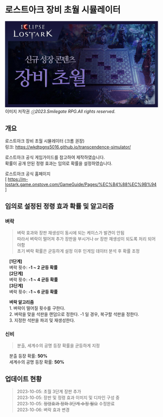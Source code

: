 # 로스트아크 장비 초월 시뮬레이터
!["ⓒSmilegate RPG All rights reserved."](./docs/image/maxresdefault.jpeg)
이미지 저작권 _ⓒ2023.Smilegate RPG.All rights reserved._
## 개요
로스트아크 장비 초월 시뮬레이터 (크롬 권장) </br>
링크: https://wkdtpgns5016.github.io/transcendence-simulator/ </br>

로스트아크 공식 게임가이드를 참고하여 제작하였습니다. </br>
확률이 공개 안된 정령 효과는 임의로 확률을 설정하였습니다. </br>

로스트아크 공식 홈페이지</br>
[ https://m-lostark.game.onstove.com/GameGuide/Pages/%EC%B4%88%EC%9B%94 ] </br>


## 임의로 설정된 정령 효과 확률 및 알고리즘
### 벼락
> 벼락 효과와 장판 재생성이 동시에 되는 케이스가 발견이 안됨 </br>
> 따라서 벼락이 떨어져 추가 장판을 부시거나 or 장판 재생성이 되도록 처리 되어야함 </br>
> 초기 벼락 확률은 균등하게 설정 이후 인게임 데이터 분석 후 확률 조정 </br>

&emsp;**[1단계]**</br> 
&emsp;벼락 횟수: **-1 ~ 2 균등 확률** <br>
&emsp;**[2단계]** </br>
&emsp;벼락 횟수: **-1 ~ 4 균등 확률** <br>
&emsp;**[3단계]** </br>
&emsp;벼락 횟수: **-1 ~ 6 균등 확률** <br>

&emsp;**벼락 알고리즘** </br>
&emsp;1. 벼락이 떨어질 횟수를 구한다. </br>
&emsp;2. 벼락을 맞을 석판을 랜덤으로 정한다. -1 일 경우, 복구할 석판을 정한다.</br>
&emsp;3. 지정한 석판을 파괴 및 재생성한다. </br>

### 신비
> 분출, 세계수의 공명 등장 확률을 균등하게 지정

&emsp;분출 등장 확률: **50%** </br>
&emsp;세계수의 공명 등장 확률: **50%**

## 업데이트 현황
> 2023-10-05: 초월 3단계 장판 추가 </br>
> 2023-10-05: 장판 및 정령 효과 이미지 및 디자인 구성 중 </br>
> 2023-10-05: ~~정령효과 정화 3단계 수정 필요~~ 수정완료 </br>
> 2023-10-06: 벼락 효과 변경
